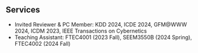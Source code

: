 ## Services

<!-- <h4 style="margin:0 10px 0;">Conference Reviewers</h4> -->

<!-- <ul style="margin:0 0 5px;">
  <li><a href="https://kdd.org"><autocolor>ACM SIGKDD Conference on Knowledge Discovery and Data Mining (KDD) 2024</autocolor></a></li>
  <li><a href="https://icde2024.github.io/"><autocolor>IEEE International Conference on Data Engineering (ICDE) 2024</autocolor></a></li>
  <li><a href="https://www.cloud-conf.net/icdm2023/"><autocolor>International Conference on Data Mining (ICDM) 2023</autocolor></a></li>
</ul> -->

<ul style="margin:0 0 5px;">
  <li>Invited Reviewer & PC Member: KDD 2024, ICDE 2024, GFM@WWW 2024, ICDM 2023, IEEE Transactions on Cybernetics</li>
  <li>Teaching Assistant: FTEC4001 (2023 Fall), SEEM3550B (2024 Spring), FTEC4002 (2024 Fall)</li>
</ul>

<!-- <h4 style="margin:0 10px 0;">Journal Reviewers</h4> -->

<!-- <ul style="margin:0 0 20px;">
  <li><a href="https://ieeexplore.ieee.org/"><autocolor>IEEE Transactions on Neural Networks and Learning Systems (TNNLS)</autocolor></a></li>
</ul> -->